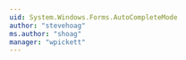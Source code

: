 ```yaml
---
uid: System.Windows.Forms.AutoCompleteMode
author: "stevehoag"
ms.author: "shoag"
manager: "wpickett"
---
```

